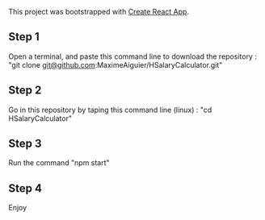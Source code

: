 This project was bootstrapped with [Create React App](https://github.com/facebook/create-react-app).

## Step 1
Open a terminal, and paste this command line to download the repository :
"git clone git@github.com:MaximeAiguier/HSalaryCalculator.git"


## Step 2
Go in this repository by taping this command line (linux) :
"cd HSalaryCalculator"

## Step 3
Run the command "npm start"

## Step 4
Enjoy
